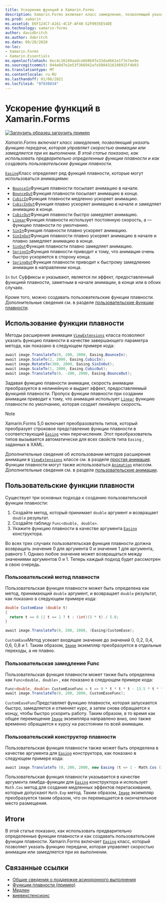 ```yaml
---
title: Ускорение функций в Xamarin.Forms
description: Xamarin.Forms включает класс замедления, позволяющий указать функцию передачи, которая управляет скоростью анимации или замедляется при их выполнении. В этой статье показано, как использовать предварительно определенные функции плавности и как создавать пользовательские функции плавности.
ms.prod: xamarin
ms.assetid: E6F124C7-A161-4C1F-AF40-52F0935E54DE
ms.technology: xamarin-forms
author: davidbritch
ms.author: dabritch
ms.date: 09/28/2020
no-loc:
- Xamarin.Forms
- Xamarin.Essentials
ms.openlocfilehash: 6ec4c16249aadce668b9fe33dad661e1f7e7ee9e
ms.sourcegitcommit: 044e8d7e2e53f366942afe5084316198925f4b03
ms.translationtype: MT
ms.contentlocale: ru-RU
ms.lasthandoff: 01/06/2021
ms.locfileid: "97939034"
---
```

# <a name="easing-functions-in-no-locxamarinforms"></a>Ускорение функций в Xamarin.Forms

[![Загрузить образец](~/media/shared/download.png) загрузить пример](/samples/xamarin/xamarin-forms-samples/userinterface-animation-easing)

_Xamarin.Forms включает класс замедления, позволяющий указать функцию передачи, которая управляет скоростью анимации или замедляется при их выполнении. В этой статье показано, как использовать предварительно определенные функции плавности и как создавать пользовательские функции плавности._

[`Easing`](xref:Xamarin.Forms.Easing)Класс определяет ряд функций плавности, которые могут использоваться анимациями:

- [`BounceIn`](xref:Xamarin.Forms.Easing.BounceIn)Функция плавности посылает анимацию в начале.
- [`BounceOut`](xref:Xamarin.Forms.Easing.BounceOut)Функция плавности посылает анимацию в конце.
- [`CubicIn`](xref:Xamarin.Forms.Easing.CubicIn)Функция плавности медленно ускоряет анимацию.
- [`CubicInOut`](xref:Xamarin.Forms.Easing.CubicInOut)Функция плавно ускоряет анимацию в начале и замедляет анимацию в конце.
- [`CubicOut`](xref:Xamarin.Forms.Easing.CubicOut)Функция плавности быстро замедляет анимацию.
- [`Linear`](xref:Xamarin.Forms.Easing.Linear)Функция плавности использует постоянную скорость, а — функцию плавности по умолчанию.
- [`SinIn`](xref:Xamarin.Forms.Easing.SinIn)Функция плавности плавно ускоряет анимацию.
- [`SinInOut`](xref:Xamarin.Forms.Easing.SinInOut)Функция плавности плавно ускоряет анимацию в начале и плавно замедляет анимацию в конце.
- [`SinOut`](xref:Xamarin.Forms.Easing.SinOut)Функция плавности плавно замедляет анимацию.
- [`SpringIn`](xref:Xamarin.Forms.Easing.SpringIn)Функция плавности приводит к тому, что анимация очень быстро ускоряется в сторону конца.
- [`SpringOut`](xref:Xamarin.Forms.Easing.SpringOut)Функция плавности приводит к быстрому замедлению анимации в направлении конца.

`In` `Out` Суффиксы и указывают, является ли эффект, предоставленный функцией плавности, заметным в начале анимации, в конце или в обоих случаях.

Кроме того, можно создавать пользовательские функции плавности. Дополнительные сведения см. в разделе [пользовательские функции плавности](#custom-easing-functions).

## <a name="consuming-an-easing-function"></a>Использование функции плавности

Методы расширения анимации [`ViewExtensions`](xref:Xamarin.Forms.ViewExtensions) класса позволяют указать функцию плавности в качестве завершающего параметра метода, как показано в следующем примере кода:

```csharp
await image.TranslateTo(0, 200, 2000, Easing.BounceIn);
await image.ScaleTo(2, 2000, Easing.CubicIn);
await image.RotateTo(360, 2000, Easing.SinInOut);
await image.ScaleTo(1, 2000, Easing.CubicOut);
await image.TranslateTo(0, -200, 2000, Easing.BounceOut);
```

Задавая функцию плавности анимации, скорость анимации преобразуется в нелинейную и выдает эффект, предоставляемый функцией плавности. Пропуск функции плавности при создании анимации приводит к тому, что анимация использует [`Linear`](xref:Xamarin.Forms.Easing.Linear) функцию плавности по умолчанию, которая создает линейную скорость.

> [!NOTE]
> Xamarin.Forms 5,0 включает преобразователь типов, который преобразует строковое представление функции плавности в соответствующий [`Easing`](xref:Xamarin.Forms.Easing) член перечисления. Этот преобразователь типов вызывается автоматически для всех свойств типа `Easing` , заданных в XAML.

Дополнительные сведения об использовании методов расширения анимации в [`ViewExtensions`](xref:Xamarin.Forms.ViewExtensions) классе см. в разделе [простая анимация](~/xamarin-forms/user-interface/animation/simple.md). Функции плавности могут также использоваться [`Animation`](xref:Xamarin.Forms.Animation) классом. Дополнительные сведения см. в разделе [пользовательские анимации](~/xamarin-forms/user-interface/animation/custom.md).

## <a name="custom-easing-functions"></a>Пользовательские функции плавности

Существует три основных подхода к созданию пользовательской функции плавности:

1. Создайте метод, который принимает `double` аргумент и возвращает `double` результат.
1. Создайте таблицу `Func<double, double>`.
1. Укажите функцию плавности в качестве аргумента [`Easing`](xref:Xamarin.Forms.Easing) конструктора.

Во всех трех случаях пользовательская функция плавности должна возвращать значение 0 для аргумента 0 и значение 1 для аргумента, равного 1. Однако любое значение может возвращаться между значениями аргументов 0 и 1. Теперь каждый подход будет рассмотрен в свою очередь.

### <a name="custom-easing-method"></a>Пользовательский метод плавности

Пользовательская функция плавности может быть определена как метод, принимающий `double` аргумент, и возвращает `double` результат, как показано в следующем примере кода:

```csharp
double CustomEase (double t)
{
  return t == 0 || t == 1 ? t : (int)(5 * t) / 5.0;
}

await image.TranslateTo(0, 200, 2000, (Easing)CustomEase);
```

`CustomEase`Метод усекает входящее значение до значений 0, 0,2, 0,4, 0,6, 0,8 и 1. Таким образом, [`Image`](xref:Xamarin.Forms.Image) экземпляр преобразуется в отдельные переходы, а не плавно.

### <a name="custom-easing-func"></a>Пользовательская замедление Func

Пользовательская функция плавности может также быть определена как `Func<double, double>` , как показано в следующем примере кода:

```csharp
Func<double, double> CustomEaseFunc = t => 9 * t * t * t - 13.5 * t * t + 5.5 * t;
await image.TranslateTo(0, 200, 2000, CustomEaseFunc);
```

`CustomEaseFunc`Представляет функцию плавности, которая запускается быстро, замедляется и отменяет курс, а затем снова обращается к концу, чтобы быстро ускорить работу. Таким образом, в то время как общее перемещение [`Image`](xref:Xamarin.Forms.Image) экземпляра направлено вниз, оно также временно обращается к курсу на расстоянии по всей анимации.

### <a name="custom-easing-constructor"></a>Пользовательский конструктор плавности

Пользовательская функция плавности также может быть определена в качестве аргумента для [`Easing`](xref:Xamarin.Forms.Easing) конструктора, как показано в следующем примере кода:

```csharp
await image.TranslateTo (0, 200, 2000, new Easing (t => 1 - Math.Cos (10 * Math.PI * t) * Math.Exp (-5 * t)));
```

Пользовательская функция плавности указывается в качестве аргумента лямбда-функции для [`Easing`](xref:Xamarin.Forms.Easing) конструктора и использует `Math.Cos` метод для создания медленных эффектов перетаскивания, которые допускают `Math.Exp` метод. Таким образом, [`Image`](xref:Xamarin.Forms.Image) экземпляр преобразуется таким образом, что он перемещается в окончательное место размещения.

## <a name="summary"></a>Итоги

В этой статье показано, как использовать предварительно определенные функции плавности и как создавать пользовательские функции плавности. Xamarin.Forms включает [`Easing`](xref:Xamarin.Forms.Easing) класс, который позволяет указать функцию передачи, которая управляет скоростью анимации или замедляется при их выполнении.

## <a name="related-links"></a>Связанные ссылки

- [Общие сведения о поддержке асинхронного выполнения](~/cross-platform/platform/async.md)
- [Функции плавности (пример)](/samples/xamarin/xamarin-forms-samples/userinterface-animation-easing)
- [Медлен](xref:Xamarin.Forms.Easing)
- [виевекстенсионс](xref:Xamarin.Forms.ViewExtensions)